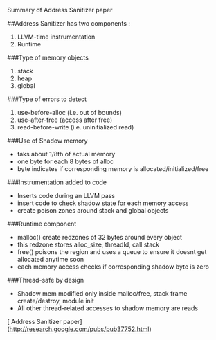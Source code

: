 
Summary of Address Sanitizer paper

##Address Sanitizer has two components : 
1. LLVM-time instrumentation
2. Runtime

###Type of memory objects
1. stack
2. heap
3. global

###Type of errors to detect
1. use-before-alloc (i.e. out of bounds)
2. use-after-free (access after free)
3. read-before-write (i.e. uninitialized read)


###Use of Shadow memory
- taks about 1/8th of actual memory
- one byte for each 8 bytes of alloc
- byte indicates if corresponding memory is allocated/initialized/free

###Instrumentation added to code
- Inserts code during an LLVM pass
- insert code to check shadow state for each memory access
- create poison zones around stack and global objects

###Runtime component
- malloc() create redzones of 32 bytes around every object
- this redzone stores alloc_size, threadId, call stack
- free() poisons the region and uses a queue to ensure it doesnt get allocated anytime soon
- each memory access checks if corresponding shadow byte is zero

###Thread-safe by design
- Shadow mem modified only inside malloc/free, stack frame create/destroy, module init
- All other thread-related accesses to shadow memory are reads


[ Address Sanitizer paper] (http://research.google.com/pubs/pub37752.html)
